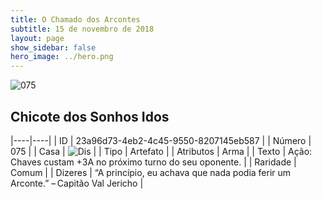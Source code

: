 ```yaml
---
title: O Chamado dos Arcontes
subtitle: 15 de novembro de 2018
layout: page
show_sidebar: false
hero_image: ../hero.png
---
```


![075](https://cdn.keyforgegame.com/media/card_front/pt/341_075_5WF77V8WRRPP_pt.png)

## Chicote dos Sonhos Idos

|----|----|
| ID | 23a96d73-4eb2-4c45-9550-8207145eb587 |
| Número | 075 |
| Casa | ![Dis](https://archonarcana.com/images/thumb/e/e8/Dis.png/22px-Dis.png "Dis") |
| Tipo | Artefato |
| Atributos | Arma |
| Texto | Ação: Chaves custam +3A no próximo turno do seu oponente. |
| Raridade | Comum |
| Dizeres | “A princípio, eu achava que nada podia  ferir um Arconte.” – Capitão Val Jericho |
